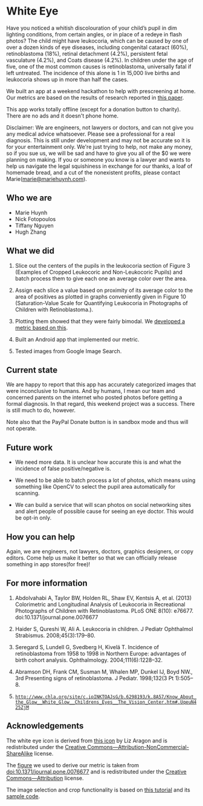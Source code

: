 # White Eye

Have you noticed a whitish discolouration of your child’s pupil in dim lighting conditions, from certain angles, or in place of a redeye in flash photos? The child might have leukocoria, which can be caused by one of over a dozen kinds of eye diseases, including congenital cataract (60%), retinoblastoma (18%), retinal detachment (4.2%), persistent fetal vasculature (4.2%), and Coats disease (4.2%). In children under the age of five, one of the most common causes is retinoblastoma, universally fatal if left untreated.  The incidence of this alone is 1 in 15,000 live births and leukocoria shows up in more than half the cases.

We built an app at a weekend hackathon to help with prescreening at home.  Our metrics are based on the results of research reported in [this paper](http://www.plosone.org/article/info%3Adoi%2F10.1371%2Fjournal.pone.0076677#s2).

This app works totally offline (except for a donation button to charity).  There are no ads and it doesn't phone home.


Disclaimer: We are engineers, not lawyers or doctors, and can not give you any medical advice whatsoever.  Please see a professional for a real diagnosis.  This is still under development and may not be accurate so it is for your entertainment only.  We're just trying to help, not make any money, so if you sue us, we will be sad and have to give you all of the $0 we were planning on making.  If you or someone you know is a lawyer and wants to help us navigate the legal squishiness in exchange for our thanks, a loaf of homemade bread, and a cut of the nonexistent profits, please contact Marie(marie@mariehuynh.com).

## Who we are

* Marie Huynh
* Nick Fotopoulos
* Tiffany Nguyen
* Hugh Zhang

## What we did

1. Slice out the centers of the pupils in the leukocoria section of Figure 3 (Examples of Cropped Leukocoric and Non-Leukocoric Pupils) and batch process them to give each one an average color over the area.

2. Assign each slice a value based on proximity of its average color to the area of positives as plotted in graphs conveniently given in Figure 10 (Saturation-Value Scale for Quantifying Leukocoria in Photographs of Children with Retinoblastoma.).

3. Plotting them showed that they were fairly bimodal.  We [developed a metric based on this](https://github.com/mariehuynh/whiteeye/wiki/Leukocoria-Metric).

4. Built an Android app that implemented our metric.

5. Tested images from Google Image Search.


## Current state

We are happy to report that this app has accurately categorized images that were inconclusive to humans.  And by humans, I mean our team and concerned parents on the internet who posted photos before getting a formal diagnosis.  In that regard, this weekend project was a success.  There is still much to do, however.

Note also that the PayPal Donate button is in sandbox mode and thus will not operate.


## Future work

- We need more data.  It is unclear how accurate this is and what the incidence of false positive/negative is.

- We need to be able to batch process a lot of photos, which means using something like OpenCV to select the pupil area automatically for scanning.

- We can build a service that will scan photos on social networking sites and alert people of possible cause for seeing an eye doctor.  This would be opt-in only.

## How you can help
Again, we are engineers, not lawyers, doctors, graphics designers, or copy editors.  Come help us make it better so that we can officially release something in app stores(for free)!


## For more information

1. Abdolvahabi A, Taylor BW, Holden RL, Shaw EV, Kentsis A, et al. (2013) Colorimetric and Longitudinal Analysis of Leukocoria in Recreational Photographs of Children with Retinoblastoma. PLoS ONE 8(10): e76677. doi:10.1371/journal.pone.0076677

2. Haider S, Qureshi W, Ali A. Leukocoria in children. J Pediatr Ophthalmol Strabismus. 2008;45(3):179–80.

3. Seregard S, Lundell G, Svedberg H, Kivelä T. Incidence of retinoblastoma from 1958 to 1998 in Northern Europe: advantages of birth cohort analysis. Ophthalmology. 2004;111(6):1228–32.

4. Abramson DH, Frank CM, Susman M, Whalen MP, Dunkel IJ, Boyd NW., 3rd Presenting signs of retinoblastoma. J Pediatr. 1998;132(3 Pt 1):505–8.

5. [`http://www.chla.org/site/c.ipINKTOAJsG/b.6298193/k.8A57/Know_About_the_Glow__White_Glow__Childrens_Eyes__The_Vision_Center.htm#.UqeuN425ZjM`](http://www.chla.org/site/c.ipINKTOAJsG/b.6298193/k.8A57/Know_About_the_Glow__White_Glow__Childrens_Eyes__The_Vision_Center.htm#.UqeuN425ZjM)

## Acknowledgements

The white eye icon is derived from [this icon](http://sweetclipart.com/blue-eye-logo-design-122) by Liz Aragon and is redistributed under the [Creative Commons—Attribution-NonCommercial-ShareAlike](http://creativecommons.org/licenses/by-nc-sa/3.0/) license.

The [figure](/exploration/journal.pone.0076677.g010.png) we used to derive our metric is taken from [doi:10.1371/journal.pone.0076677](http://www.plosone.org/article/info%3Adoi%2F10.1371%2Fjournal.pone.0076677) and is redistributed under the [Creative Commons—Attribution](http://creativecommons.org/licenses/by/2.5/) license.

The image selection and crop functionality is based on [this tutorial](http://www.londatiga.net/featured-articles/how-to-select-and-crop-image-on-android/) and its [sample code](https://github.com/lorensiuswlt/AndroidImageCrop).
